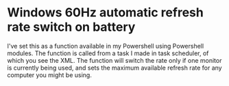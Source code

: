 # Windows 60Hz automatic refresh rate switch on battery
I've set this as a function available in my Powershell using Powershell modules. 
The function is called from a task I made in task scheduler, of which you see the XML.
The function will switch the rate only if one monitor is currently being used, and sets the maximum available refresh rate for any computer you might be using.
